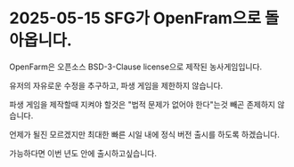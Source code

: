 # 2025-05-15 SFG가 OpenFram으로 돌아옵니다.

OpenFarm은 오픈소스 BSD-3-Clause license으로 제작된 농사게임입니다.

유저의 자유로운 수정을 추구하고, 파생 게임을 제한하지 않습니다.

파생 게임을 제작할때 지켜야 할것은 "법적 문제가 없어야 한다"는것 빼곤 존제하지 않습니다.


언제가 될진 모르겠지만 최대한 빠른 시일 내에 정식 버전 출시를 하도록 하겠습니다.

가능하다면 이번 년도 안에 출시하고싶습니다.
